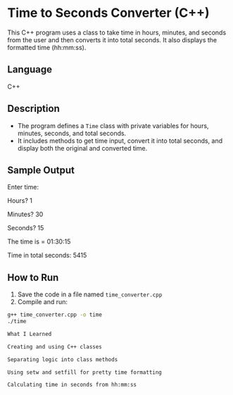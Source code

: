# Time to Seconds Converter (C++)

This C++ program uses a class to take time in hours, minutes, and seconds from the user and then converts it into total seconds. It also displays the formatted time (hh:mm:ss).

## Language
C++

## Description
- The program defines a `Time` class with private variables for hours, minutes, seconds, and total seconds.
- It includes methods to get time input, convert it into total seconds, and display both the original and converted time.

## Sample Output

Enter time:

Hours? 1

Minutes? 30

Seconds? 15

The time is = 01:30:15

Time in total seconds: 5415

## How to Run
1. Save the code in a file named `time_converter.cpp`
2. Compile and run:
```bash
g++ time_converter.cpp -o time
./time

What I Learned

Creating and using C++ classes

Separating logic into class methods

Using setw and setfill for pretty time formatting

Calculating time in seconds from hh:mm:ss
